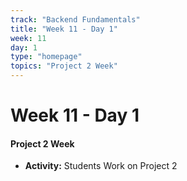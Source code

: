 ```yaml
---
track: "Backend Fundamentals"
title: "Week 11 - Day 1"
week: 11
day: 1
type: "homepage"
topics: "Project 2 Week"
---
```



# Week 11 - Day 1

#### Project 2 Week

- **Activity:** Students Work on Project 2

